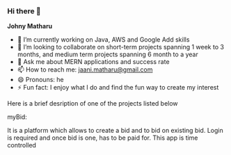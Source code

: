 ### Hi there 👋


**Johny Matharu** 

- 🌱 I’m currently working on Java, AWS and Google Add skills
- 👯 I’m looking to collaborate on short-term projects spanning 1 week to 3 months, and medium term projects spanning 6 month to a year 
- 💬 Ask me about MERN applications and success rate
- 📫 How to reach me: jaani.matharu@gmail.com
- 😄 Pronouns: he 
- ⚡ Fun fact: I enjoy what I do and find the fun way to create my interest


Here is a brief desription of one of the projects listed below


myBid: 

It is a platform which allows to create a bid and to bid on existing bid. Login is required and once bid is one, has to be paid for. This app is time controlled
